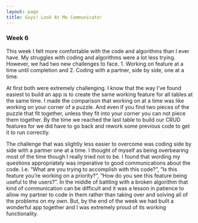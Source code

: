 ```yaml
---
layout: page
title: Guys! Look At Me Communicate!
---
```

<h3>Week 6</h3>

This week I felt more comfortable with the code and algorithms than I ever have.  My struggles with coding and algorithms were a lot less trying.  However,  we had two new challenges to face.  1.  Working on feature at a time until completion and 2. Coding with a partner, side by side, one at a time.  

At first both were extremely challenging.  I know that the way I’ve found easiest to build an app is to create the same working feature for all tables at the same time.  I made the comparison that working on at a time was like working on your corner of a puzzle.  And even if you find two pieces of the puzzle that fit together, unless they fit into your corner you can not piece them together.  By the time we reached the last table to build our CRUD features for we did have to go back and rework some previous code to get it to run correctly. 

The challenge that was slightly less easier to overcome was coding side by side with a partner one at a time.  I thought of myself as being overbearing most of the time though I really tried not to be.  I found that wording my questions appropriately was imperative to good communications about the code.  I.e. “What are you trying to accomplish with this code?”,  “Is this feature you’re working on a priority?”, “How do you see this feature being useful to the users?”.   In the middle of battling with a broken algorithm that kind of communication can be difficult and it was a lesson in patience to allow my partner to code in them rather than taking over and solving all of the problems on my own. But, by the end of the week we had built a wonderful app together and I was extremely proud of its working functionality. 